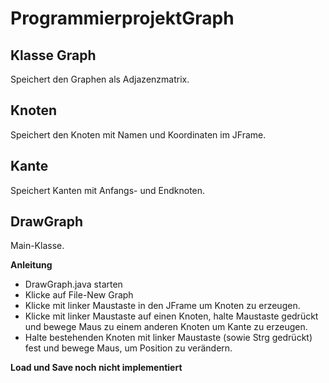 # ProgrammierprojektGraph

## Klasse Graph
Speichert den Graphen als Adjazenzmatrix.

## Knoten
Speichert den Knoten mit Namen und Koordinaten im JFrame.

## Kante
Speichert Kanten mit Anfangs- und Endknoten.

## DrawGraph
Main-Klasse. 

**Anleitung**

- DrawGraph.java starten
- Klicke auf File-New Graph
- Klicke mit linker Maustaste in den JFrame um Knoten zu erzeugen.
- Klicke mit linker Maustaste auf einen Knoten, halte Maustaste gedrückt und bewege Maus zu einem anderen Knoten um Kante zu erzeugen.
- Halte bestehenden Knoten mit linker Maustaste (sowie Strg gedrückt) fest und bewege Maus, um Position zu verändern.
  
**Load und Save noch nicht implementiert**

